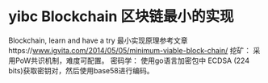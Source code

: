 # yibc Blockchain 区块链最小的实现
Blockchain, learn and have a try
最小实现原理参考文章https://www.igvita.com/2014/05/05/minimum-viable-block-chain/
挖矿：
采用PoW共识机制，难度可配置。
密码学：
使用go语言加密包中 ECDSA (224 bits)获取密钥对，然后使用base58进行编码。


